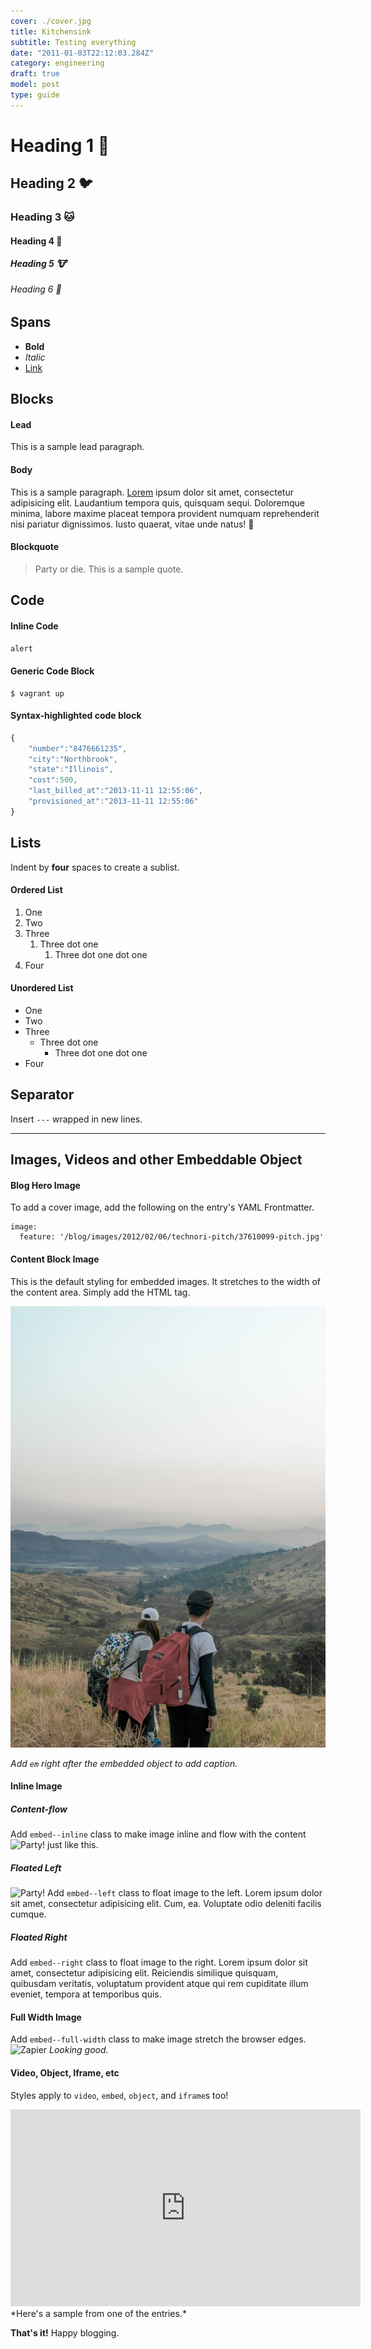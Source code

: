 ```yaml
---
cover: ./cover.jpg
title: Kitchensink
subtitle: Testing everything
date: "2011-01-03T22:12:03.284Z"
category: engineering
draft: true
model: post
type: guide
---
```


# Heading 1 🐙

## Heading 2 🐦

### Heading 3 🐱

#### Heading 4 🐷

##### Heading 5 🐮

###### Heading 6 🤖

## Spans

* **Bold**
* _Italic_
* [Link](#)

## Blocks

#### Lead

<p class="p--lead">
  This is a sample lead paragraph.
</p>

#### Body

This is a sample paragraph. [Lorem](#) ipsum dolor sit amet, consectetur adipisicing elit. Laudantium tempora quis, quisquam sequi. Doloremque minima, labore maxime placeat tempora provident numquam reprehenderit nisi pariatur dignissimos. Iusto quaerat, vitae unde natus! 🙈

#### Blockquote

> Party or die. This is a sample quote.

## Code

#### Inline Code

`alert`

#### Generic Code Block

```
$ vagrant up
```

#### Syntax-highlighted code block

```js
{
    "number":"8476661235",
    "city":"Northbrook",
    "state":"Illinois",
    "cost":500,
    "last_billed_at":"2013-11-11 12:55:06",
    "provisioned_at":"2013-11-11 12:55:06"
}
```

## Lists

Indent by **four** spaces to create a sublist.

#### Ordered List

1.  One
2.  Two
3.  Three
    1.  Three dot one
        1.  Three dot one dot one
4.  Four

#### Unordered List

* One
* Two
* Three
  * Three dot one
    * Three dot one dot one
* Four

## Separator

Insert `---` wrapped in new lines.

---

## Images, Videos and other Embeddable Object

#### Blog Hero Image

To add a cover image, add the following on the entry's YAML Frontmatter.

```
image:
  feature: '/blog/images/2012/02/06/technori-pitch/37610099-pitch.jpg'
```

#### Content Block Image

This is the default styling for embedded images. It stretches to the width of the content area. Simply add the HTML tag.

<img src="./cover.jpg" alt="Pitch" />

_Add `em` right after the embedded object to add caption._

#### Inline Image

##### Content-flow

Add `embed--inline` class to make image inline and flow with the content <img class="embed--inline" src="http://cultofthepartyparrot.com/parrots/middleparrot.gif" alt="Party!" /> just like this.

##### Floated Left

<img class="embed--left" src="http://cultofthepartyparrot.com/parrots/parrot.gif" alt="Party!" /> Add `embed--left` class to float image to the left. Lorem ipsum dolor sit amet, consectetur adipisicing elit. Cum, ea. Voluptate odio deleniti facilis cumque.

##### Floated Right

 Add `embed--right` class to float image to the right. Lorem ipsum dolor sit amet, consectetur adipisicing elit. Reiciendis similique quisquam, quibusdam veritatis, voluptatum provident atque qui rem cupiditate illum eveniet, tempora at temporibus quis.

#### Full Width Image

Add `embed--full-width` class to make image stretch the browser edges.
<img class="embed--full-width" src="/blog/images/2014/zapier.png" alt="Zapier" />
_Looking good._

#### Video, Object, Iframe, etc

Styles apply to `video`, `embed`, `object`, and `iframe`s too!

<iframe width="560" height="315" src="https://www.youtube.com/embed/_xzGCRYksnU" frameborder="0" gesture="media" allow="encrypted-media" allowfullscreen></iframe>
*Here's a sample from one of the entries.*

**That's it!** Happy blogging. 
